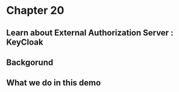 # Chapter 20

## Learn about External Authorization Server : KeyCloak


## Backgorund

## What we do in this demo 

